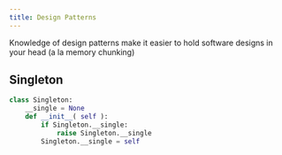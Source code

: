 ```yaml
---
title: Design Patterns
---
```


Knowledge of design patterns make it easier to hold software designs in your head (a la memory chunking)

## Singleton

```python
class Singleton:
    __single = None
    def __init__( self ):
        if Singleton.__single:
            raise Singleton.__single
        Singleton.__single = self
```
